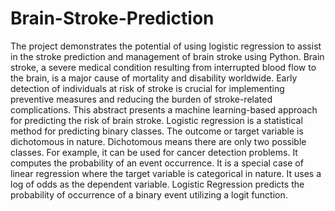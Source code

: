 # Brain-Stroke-Prediction
The project demonstrates the potential of using logistic regression to assist in the stroke prediction and management of brain stroke using Python. 
Brain stroke, a severe medical condition resulting from interrupted blood flow to the brain, is a major cause of mortality and disability worldwide. Early detection of individuals at risk of stroke is crucial for implementing preventive measures and reducing the burden of stroke-related complications. This abstract presents a machine learning-based approach for predicting the risk of brain stroke.
Logistic regression is a statistical method for predicting binary classes. The outcome or target variable is dichotomous in nature. Dichotomous means there are only two possible classes. For example, it can be used for cancer detection problems. It computes the probability of an event occurrence.
It is a special case of linear regression where the target variable is categorical in nature. It uses a log of odds as the dependent variable. Logistic Regression predicts the probability of occurrence of a binary event utilizing a logit function.
